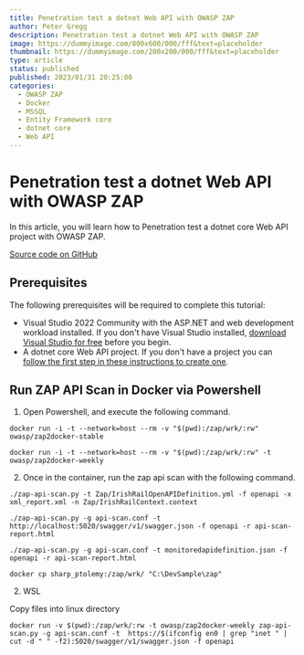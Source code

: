 ```yaml
---
title: Penetration test a dotnet Web API with OWASP ZAP
author: Peter Gregg
description: Penetration test a dotnet Web API with OWASP ZAP
image: https://dummyimage.com/800x600/000/fff&text=placeholder
thumbnail: https://dummyimage.com/200x200/000/fff&text=placeholder
type: article
status: published
published: 2023/01/31 20:25:00
categories: 
  - OWASP ZAP
  - Docker
  - MSSQL
  - Entity Framework core
  - dotnet core
  - Web API
---
```


# Penetration test a dotnet Web API with OWASP ZAP

In this article, you will learn how to Penetration test a dotnet core Web API project with OWASP ZAP. 

[Source code on GitHub](https://github.com/petergregg/MonitoringDockerStack)


## Prerequisites

The following prerequisites will be required to complete this tutorial:
- Visual Studio 2022 Community with the ASP.NET and web development workload installed. If you don't have Visual Studio installed, [download Visual Studio for free](https://visualstudio.microsoft.com/vs/community/) before you begin.
- A dotnet core Web API project. If you don't have a project you can [follow the first step in these instructions to create one](https://www.pgdevopstips.co.uk/article/structured-logging-with-serilog-and-seq-and-event-viewing-with-elasticsearch-logstash-grafana-and-opserver-in-docker).


## Run ZAP API Scan in Docker via Powershell

1. Open Powershell, and execute the following command.

```
docker run -i -t --network=host --rm -v "$(pwd):/zap/wrk/:rw"  owasp/zap2docker-stable 

docker run -i -t --network=host --rm -v "$(pwd):/zap/wrk/:rw" -t owasp/zap2docker-weekly
```
2. Once in the container, run the zap api scan with the following command.

```
./zap-api-scan.py -t Zap/IrishRailOpenAPIDefinition.yml -f openapi -x xml_report.xml -n Zap/IrishRailContext.context

./zap-api-scan.py -g api-scan.conf -t http://localhost:5020/swagger/v1/swagger.json -f openapi -r api-scan-report.html

./zap-api-scan.py -g api-scan.conf -t monitoredapidefinition.json -f openapi -r api-scan-report.html
```

```
docker cp sharp_ptolemy:/zap/wrk/ "C:\DevSample\zap"
```

2. WSL

Copy files into linux directory

```
docker run -v $(pwd):/zap/wrk/:rw -t owasp/zap2docker-weekly zap-api-scan.py -g api-scan.conf -t  https://$(ifconfig en0 | grep "inet " | cut -d " " -f2):5020/swagger/v1/swagger.json -f openapi
```